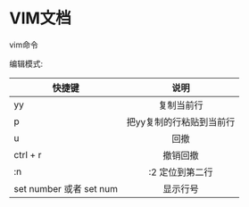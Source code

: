 # VIM文档

vim命令  

编辑模式:  

| 快捷键        | 说明          |
| ------------- |:-------------:|
| yy            | 复制当前行     |
| p             | 把yy复制的行粘贴到当前行      |
| u 	        | 回撤      |
| ctrl + r      | 撤销回撤      |
| :n            | :2 定位到第二行      |
| set number 或者 set num            | 显示行号      |
